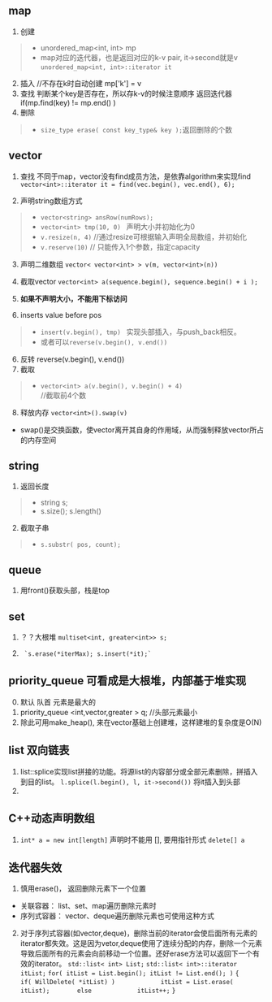 
## map
1. 创建
>* unordered_map<int, int> mp
>* map对应的迭代器，也是返回对应的k-v pair, it->second就是v
`unordered_map<int, int>::iterator it`
2. 插入
//不存在k时自动创建
mp['k'] = v 
3. 查找
判断某个key是否存在，所以存k-v的时候注意顺序
返回迭代器
  if(mp.find(key) != mp.end() ) 
4. 删除
>* `size_type erase( const key_type& key );`返回删除的个数


## vector
1. 查找
不同于map，vector没有find成员方法，是依靠algorithm来实现find
`vector<int>::iterator it = find(vec.begin(), vec.end(), 6);`

2. 声明string数组方式
>* `vector<string> ansRow(numRows);`
>* `vector<int> tmp(10, 0) ` 声明大小并初始化为0
>* `v.resize(n, 4)` //通过resize可根据输入声明全局数组，并初始化
>* `v.reserve(10)` // 只能传入1个参数，指定capacity
3. 声明二维数组
`vector< vector<int> > v(m, vector<int>(n))` 

4. 截取vector
`vector<int> a(sequence.begin(), sequence.begin() + i );`
4. **如果不声明大小，不能用下标访问**

5. inserts value before pos
>*  `insert(v.begin(), tmp) `
实现头部插入，与push_back相反。
>* 或者可以`reverse(v.begin(), v.end())`
6. 反转 
reverse(v.begin(), v.end())
7. 截取
>* `vector<int> a(v.begin(), v.begin() + 4)`  
//截取前4个数
8. 释放内存
`vector<int>().swap(v)`
* swap()是交换函数，使vector离开其自身的作用域，从而强制释放vector所占的内存空间

## string
1. 返回长度
>* string s; 
>* s.size(); s.length()
2. 截取子串
>* `s.substr( pos, count);`

## queue
1. 用front()获取头部，栈是top

## set
1. ？？大根堆 `multiset<int, greater<int>> s;`
2.      `s.erase(*iterMax); s.insert(*it);`

## priority_queue 可看成是大根堆，内部基于堆实现
0. 默认 队首 元素是最大的
1. priority_queue <int,vector<int>,greater<int> > q; //头部元素最小
2. 除此可用make_heap(), 来在vector基础上创建堆，这样建堆的复杂度是O(N)

## list 双向链表
1. list::splice实现list拼接的功能。将源list的内容部分或全部元素删除，拼插入到目的list。
`l.splice(l.begin(), l, it->second())` 将it插入到头部
2. 
## C++动态声明数组
1.  `int* a = new int[length]`  声明时不能用 [], 要用指针形式
    `delete[] a`
    
## 迭代器失效 
1. 慎用erase()， 返回删除元素下一个位置 
  * 关联容器： list、set、map遍历删除元素时
  * 序列式容器： vector、deque遍历删除元素也可使用这种方式
2. 对于序列式容器(如vector,deque)，删除当前的iterator会使后面所有元素的iterator都失效。这是因为vetor,deque使用了连续分配的内存，删除一个元素导致后面所有的元素会向前移动一个位置。还好erase方法可以返回下一个有效的iterator。
`std::list< int> List;`
`std::list< int>::iterator itList;`
`for( itList = List.begin(); itList != List.end(); )`
`{`
`      if( WillDelete( *itList) )`
`            itList = List.erase( itList);`
`       else`
`            itList++;`
`}`
